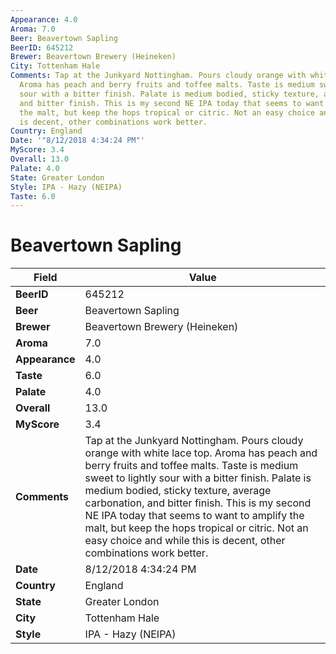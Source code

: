 ```yaml
---
Appearance: 4.0
Aroma: 7.0
Beer: Beavertown Sapling
BeerID: 645212
Brewer: Beavertown Brewery (Heineken)
City: Tottenham Hale
Comments: Tap at the Junkyard Nottingham. Pours cloudy orange with white lace top.
  Aroma has peach and berry fruits and toffee malts. Taste is medium sweet to lightly
  sour with a bitter finish. Palate is medium bodied, sticky texture, average carbonation,
  and bitter finish. This is my second NE IPA today that seems to want to amplify
  the malt, but keep the hops tropical or citric. Not an easy choice and while this
  is decent, other combinations work better.
Country: England
Date: '"8/12/2018 4:34:24 PM"'
MyScore: 3.4
Overall: 13.0
Palate: 4.0
State: Greater London
Style: IPA - Hazy (NEIPA)
Taste: 6.0
---
```


# Beavertown Sapling

| Field         | Value |
|---------------|-------|
| **BeerID** | 645212 |
| **Beer** | Beavertown Sapling |
| **Brewer** | Beavertown Brewery (Heineken) |
| **Aroma** | 7.0 |
| **Appearance** | 4.0 |
| **Taste** | 6.0 |
| **Palate** | 4.0 |
| **Overall** | 13.0 |
| **MyScore** | 3.4 |
| **Comments** | Tap at the Junkyard Nottingham. Pours cloudy orange with white lace top. Aroma has peach and berry fruits and toffee malts. Taste is medium sweet to lightly sour with a bitter finish. Palate is medium bodied, sticky texture, average carbonation, and bitter finish. This is my second NE IPA today that seems to want to amplify the malt, but keep the hops tropical or citric. Not an easy choice and while this is decent, other combinations work better. |
| **Date** | 8/12/2018 4:34:24 PM |
| **Country** | England |
| **State** | Greater London |
| **City** | Tottenham Hale |
| **Style** | IPA - Hazy (NEIPA) |
